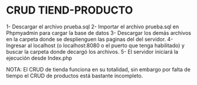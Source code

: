 # CRUD TIEND-PRODUCTO
1- Descargar el archivo prueba.sql
2- Importar el archivo prueba.sql en Phpmyadmin para cargar la base de datos
3- Descargar los demás archivos en la carpeta donde se desplienguen las paginas del del servidor.
4- Ingresar al localhost (o localhost:8080 o el puerto que tenga habilitado) y buscar la carpeta donde decargó los archivos.
5- El servidor iniciará la ejecución desde Index.php

NOTA: El CRUD de tienda funciona en su totalidad, sin embargo por falta de tiempo el CRUD de productos está bastante incompleto.
